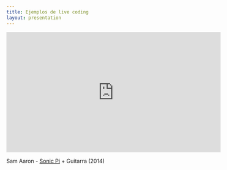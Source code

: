 ```yaml
---
title: Ejemplos de live coding
layout: presentation 
---
```


<iframe width="560" height="315" src="https://www.youtube.com/embed/yD4HPX8TdA8" frameborder="0" allowfullscreen></iframe> 

Sam Aaron - [Sonic Pi](http://sonic-pi.net/) + Guitarra (2014)